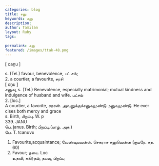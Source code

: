 ```yaml
---
categories: blog
title: சனு
keywords: சனு
description: 
author: Tamilan
layout: Ruby
tags: 
 
permalink: சனு
featured: /images/ttak-48.png
---
```

  
[ caṉu ]  
  
s. (Tel.) favour, benevolence, பட் சம்;  
2. a courtier, a favourite, சரசி  
[ cṉu ]  
சனுவு, s. (Tel.) Benevolence, especially matrimonial; mutual kindness and indulgence of husband and wife. பட்சம்  
2. [loc.]  
A courtier, a favorite, சரசன். அவனுக்குச்சனுவுமுண்டு மனுவுமுண்டு. He exer cises both mercy and grace  
s. Birth, பிறப்பு. W. p  
339. JANU  
பெ. janus. Birth; பிறப்பு.(யாழ். அக.)  
பெ. T. tcanuvu  
1. Favourite,acquaintance; வேண்டியவன்ள். செகராச சனுவென்ன (குமரே. சத. 60)  
2. Favour; தயை. Loc  
உதவி, சுகிர்தம், தயவு, பிறப்பு